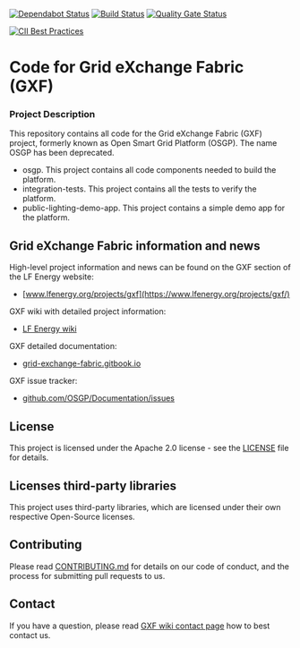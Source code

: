 <!--
SPDX-FileCopyrightText: Contributors to the GXF project

SPDX-License-Identifier: Apache-2.0
-->

[![Dependabot Status](https://api.dependabot.com/badges/status?host=github&repo=OSGP/open-smart-grid-platform)](https://dependabot.com) [![Build Status](https://ci.opensmartgridplatform.org/buildStatus/icon?job=OSGP_open-smart-grid-platform_development)](https://ci.opensmartgridplatform.org/job/OSGP_open-smart-grid-platform_development/) [![Quality Gate Status](https://sonar.osgp.cloud/api/project_badges/measure?project=org.opensmartgridplatform%3Aopen-smart-grid-platform&metric=alert_status)](https://sonar.osgp.cloud/dashboard?id=org.opensmartgridplatform%3Aopen-smart-grid-platform)

[![CII Best Practices](https://bestpractices.coreinfrastructure.org/projects/4104/badge)](https://bestpractices.coreinfrastructure.org/projects/4104)

# Code for Grid eXchange Fabric (GXF)

### Project Description

This repository contains all code for the Grid eXchange Fabric (GXF) project, formerly known as Open Smart Grid Platform (OSGP). The name OSGP has been deprecated.

- osgp. This project contains all code components needed to build the platform.
- integration-tests. This project contains all the tests to verify the platform.
- public-lighting-demo-app. This project contains a simple demo app for the platform.


## Grid eXchange Fabric information and news

High-level project information and news can be found on the GXF section of the LF Energy website: 
* [www.lfenergy.org/projects/gxf](https://www.lfenergy.org/projects/gxf/)

GXF wiki with detailed project information:
* [LF Energy wiki](https://wiki.lfenergy.org/display/GEF/Grid+eXchange+Fabric+-+GXF)

GXF detailed documentation:
* [grid-exchange-fabric.gitbook.io](https://grid-exchange-fabric.gitbook.io/gxf/)

GXF issue tracker:
* [github.com/OSGP/Documentation/issues](https://github.com/OSGP/Documentation/issues)

## License

This project is licensed under the Apache 2.0 license - see the [LICENSE](LICENSE) file for details.

## Licenses third-party libraries
This project uses third-party libraries, which are licensed under their own respective Open-Source licenses. 

## Contributing

Please read [CONTRIBUTING.md](CONTRIBUTING.md) for details on our code of conduct, and the process for submitting pull requests to us.

## Contact

If you have a question, please read [GXF wiki contact page](https://grid-exchange-fabric.gitbook.io/gxf/opensourcecommunity/communication-and-contact) how to best contact us.
